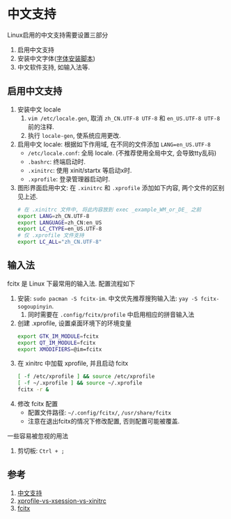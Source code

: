 # 中文支持
Linux启用的中文支持需要设置三部分
1. 启用中文支持
2. 安装中文字体([字体安装脚本](/setup/soft/setup.d/8-font.sh))
3. 中文软件支持, 如输入法等.

## 启用中文支持
1. 安装中文 locale
    1. `vim /etc/locale.gen`, 取消 `zh_CN.UTF-8 UTF-8` 和 `en_US.UTF-8 UTF-8` 前的注释.
    2. 执行 `locale-gen`, 使系统应用更改.
2. 启用中文 locale: 根据如下作用域, 在不同的文件添加 `LANG=en_US.UTF-8`
    - `/etc/locale.conf`: 全局 locale. (不推荐使用全局中文, 会导致tty乱码)
    - `.bashrc`: 终端启动时.
    - `.xinitrc`: 使用 xinit/startx 等启动x时.
    - `.xprofile`: 登录管理器启动时.
3. 图形界面启用中文: 在 `.xinitrc` 和 `.xprofile` 添加如下内容, 两个文件的区别见上述.
    ```Bash
    # 在 .xinitrc 文件中, 将此内容放到 exec _example_WM_or_DE_ 之前
    export LANG=zh_CN.UTF-8
    export LANGUAGE=zh_CN:en_US
    export LC_CTYPE=en_US.UTF-8
    # 仅 .xprofile 文件支持
    export LC_ALL="zh_CN.UTF-8"
    ```

## 输入法
fcitx 是 Linux 下最常用的输入法. 配置流程如下
1. 安装: `sudo pacman -S fcitx-im`. 中文优先推荐搜狗输入法: `yay -S fcitx-sogoupinyin`.
   1. 同时需要在 `.config/fcitx/profile` 中启用相应的拼音输入法
2. 创建 .xprofile, 设置桌面环境下的环境变量
    ```Bash
    export GTK_IM_MODULE=fcitx
    export QT_IM_MODULE=fcitx
    export XMODIFIERS=@im=fcitx
    ```
3. 在 xinitrc 中加载 xprofile, 并且启动 fcitx
    ```Bash
    [ -f /etc/xprofile ] && source /etc/xprofile
    [ -f ~/.xprofile ] && source ~/.xprofile
    fcitx -r &
    ```
4. 修改 fcitx 配置
    - 配置文件路径: `~/.config/fcitx/`, `/usr/share/fcitx`
    - 注意在退出fcitx的情况下修改配置, 否则配置可能被覆盖.

一些容易被忽视的用法
1. 剪切板: `Ctrl + ;`

## 参考
1. [中文支持](https://wiki.archlinux.org/index.php/Localization/Simplified_Chinese_(简体中文))
2. [xprofile-vs-xsession-vs-xinitrc](https://stackoverflow.com/questions/41397361/xprofile-vs-xsession-vs-xinitrc)
3. [fcitx](https://wiki.archlinux.org/index.php/Fcitx_(简体中文))